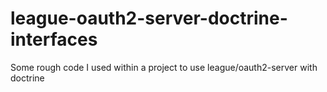 # league-oauth2-server-doctrine-interfaces
Some rough code I used within a project to use league/oauth2-server with doctrine
